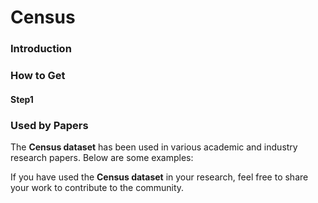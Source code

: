 # Census

### Introduction



### How to Get

#### Step1



### **Used by Papers**

The **Census dataset** has been used in various academic and industry research papers. Below are some examples:



If you have used the **Census  dataset** in your research, feel free to share your work to contribute to the community.